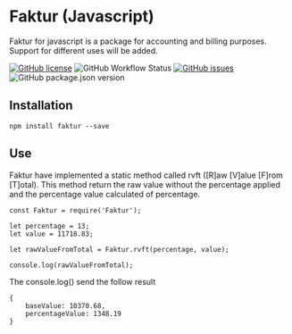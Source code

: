 # Faktur (Javascript)
Faktur for javascript is a package for accounting and billing purposes. Support for different uses will be added.

[![GitHub license](https://img.shields.io/github/license/opencodecr/fakturJS)](https://github.com/opencodecr/fakturJS/blob/master/LICENSE)
![GitHub Workflow Status](https://img.shields.io/github/workflow/status/opencodecr/fakturJS/Build%20on%20Push)
[![GitHub issues](https://img.shields.io/github/issues/opencodecr/fakturJS)](https://github.com/opencodecr/fakturJS/issues)
![GitHub package.json version](https://img.shields.io/github/package-json/v/opencodecr/fakturJS)


## Installation
    npm install faktur --save

## Use
Faktur have implemented a static method called rvft ([R]aw [V]alue [F]rom [T]otal). This method return the raw value without the percentage applied and the percentage value calculated of percentage.


    const Faktur = require('Faktur');

    let percentage = 13;
    let value = 11718.83;

    let rawValueFromTotal = Faktur.rvft(percentage, value);

    console.log(rawValueFromTotal);

The console.log() send the follow result

    {
        baseValue: 10370.68, 
        percentageValue: 1348.19 
    }